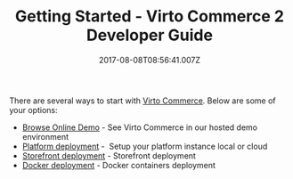 ﻿---
title: Getting Started - Virto Commerce 2 Developer Guide
description: Getting Started for Virto Commerce
layout: docs
date: 2017-08-08T08:56:41.007Z
priority: 3
---
There are several ways to start with <a class="crosslink" href="https://virtocommerce.com/b2b-ecommerce-platform" target="_blank">Virto Commerce</a>. Below are some of your options:

* [Browse Online Demo](try-now/online-demo) - See Virto Commerce in our hosted demo environment
* [Platform deployment](docs/vc2devguide/deployment/platform-deployment/source-code-getting-started) -  Setup your platform instance local or cloud
* [Storefront deployment](docs/vc2devguide/deployment/storefront-deployment) - Storefront deployment
* [Docker deployment](https://github.com/VirtoCommerce/vc-docker) - Docker containers deployment
